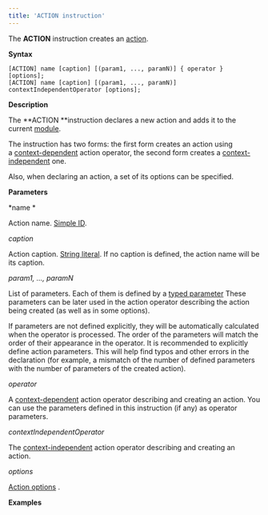 ```yaml
---
title: 'ACTION instruction'
---
```


The **ACTION** instruction creates an [action](Actions.md).

**Syntax**

    [ACTION] name [caption] [(param1, ..., paramN)] { operator } [options];
    [ACTION] name [caption] [(param1, ..., paramN)] contextIndependentOperator [options];

**Description**

The **ACTION **instruction declares a new action and adds it to the current [module](Modules.md).

The instruction has two forms: the first form creates an action using a [context-dependent](Action-operator_36307157.html#Actionoperator-contextdependent) action operator, the second form creates a [context-independent](Property-operators_36307155.html#Propertyoperators-contextindependent) one.

Also, when declaring an action, a set of its options can be specified.   

**Parameters**

*name *

Action name. [Simple ID](IDs_1573053.html#IDs-id).

*caption*

Action caption. [String literal](Literals_35521071.html#Literals-strliteral). If no caption is defined, the action name will be its caption.  

*param1, ..., paramN*

List of parameters. Each of them is defined by a [typed parameter](IDs_1573053.html#IDs-paramid) These parameters can be later used in the action operator describing the action being created (as well as in some options).

If parameters are not defined explicitly, they will be automatically calculated when the operator is processed. The order of the parameters will match the order of their appearance in the operator. It is recommended to explicitly define action parameters. This will help find typos and other errors in the declaration (for example, a mismatch of the number of defined parameters with the number of parameters of the created action).

*operator*

A [context-dependent](Action-operator_36307157.html#Actionoperator-contextdependent) action operator describing and creating an action. You can use the parameters defined in this instruction (if any) as operator parameters.

*contextIndependentOperator*

The [context-independent](Action-operator_36307157.html#Actionoperator-contextindependent) action operator describing and creating an action. 

*options*

[Action options](Action_options.md) . 

**Examples**


